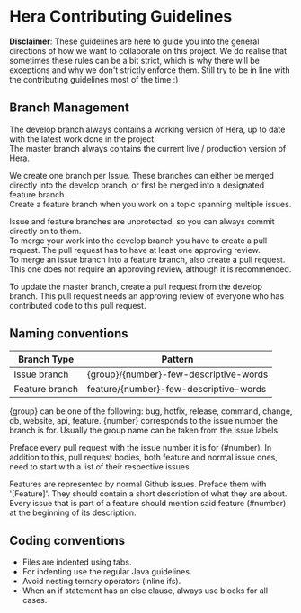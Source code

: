 # Hera Contributing Guidelines

**Disclaimer**: These guidelines are here to guide you into the general directions of how we want to collaborate on this project. We do realise that sometimes these rules can be a bit strict, which is why there will be exceptions and why we don't strictly enforce them. Still try to be in line with the contributing guidelines most of the time :)

## Branch Management

The develop branch always contains a working version of Hera, up to date with the latest work done in the project.  
The master branch always contains the current live / production version of Hera.  

We create one branch per Issue. These branches can either be merged directly into the develop branch, or first be merged into a designated feature branch.  
Create a feature branch when you work on a topic spanning multiple issues.  

Issue and feature branches are unprotected, so you can always commit directly on to them.  
To merge your work into the develop branch you have to create a pull request. The pull request has to have at least one approving review.  
To merge an issue branch into a feature branch, also create a pull request. This one does not require an approving review, although it is recommended.  

To update the master branch, create a pull request from the develop branch. This pull request needs an approving review of everyone who has contributed code to this pull request.  


## Naming conventions

Branch Type | Pattern
----------- | -------
Issue branch | {group}/{number}-few-descriptive-words
Feature branch | feature/{number}-few-descriptive-words

{group} can be one of the following: bug, hotfix, release, command, change, db, website, api, feature.
{number} corresponds to the issue number the branch is for. Usually the group name can be taken from the issue labels.  

Preface every pull request with the issue number it is for (#number).
In addition to this, pull request bodies, both feature and normal issue ones, need to start with a list of their respective issues.

Features are represented by normal Github issues. Preface them with '[Feature]'. They should contain a short description of what they are about. Every issue that is part of a feature should mention said feature (#number) at the beginning of its description. 

## Coding conventions

* Files are indented using tabs.
* For indenting use the regular Java guidelines.
* Avoid nesting ternary operators (inline ifs).
* When an if statement has an else clause, always use blocks for all cases.

